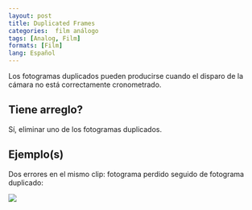 ```yaml
---
layout: post
title: Duplicated Frames
categories:  film análogo
tags: [Analog, Film]
formats: [Film]
lang: Español
---
```


Los fotogramas duplicados pueden producirse cuando el disparo de la cámara no está correctamente cronometrado.

## Tiene arreglo?

Sí, eliminar uno de los fotogramas duplicados.

## Ejemplo(s)

Dos errores en el mismo clip: fotograma perdido seguido de fotograma duplicado:

<img src="{{ site.baseurl }}/images/missing_duplicated.gif">
